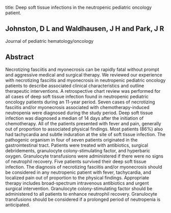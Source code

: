 title: Deep soft tissue infections in the neutropenic pediatric oncology patient.

## Johnston, D L and Waldhausen, J H and Park, J R
Journal of pediatric hematology/oncology


## Abstract
Necrotizing fasciitis and myonecrosis can be rapidly fatal without prompt and aggressive medical and surgical therapy. We reviewed our experience with necrotizing fasciitis and myonecrosis in neutropenic pediatric oncology patients to describe associated clinical characteristics and outline therapeutic interventions. A retrospective chart review was performed for all cases of deep soft tissue infection found in neutropenic pediatric oncology patients during an 11-year period. Seven cases of necrotizing fasciitis and/or myonecrosis associated with chemotherapy-induced neutropenia were diagnosed during the study period. Deep soft tissue infection was diagnosed a median of 14 days after the initiation of chemotherapy. All of the patients presented with fever and pain, generally out of proportion to associated physical findings. Most patients (86%) also had tachycardia and subtle induration at the site of soft tissue infection. The pathogenic organism in four of seven patients originated in the gastrointestinal tract. Patients were treated with antibiotics, surgical debridements, granulocyte colony-stimulating factor, and hyperbaric oxygen. Granulocyte transfusions were administered if there were no signs of neutrophil recovery. Five patients survived their deep soft tissue infection. The diagnosis of necrotizing fasciitis and/or myonecrosis should be considered in any neutropenic patient with fever, tachycardia, and localized pain out of proportion to the physical findings. Appropriate therapy includes broad-spectrum intravenous antibiotics and urgent surgical intervention. Granulocyte colony-stimulating factor should be administered to all patients to enhance neutrophil recovery. Granulocyte transfusions should be considered if a prolonged period of neutropenia is anticipated.


